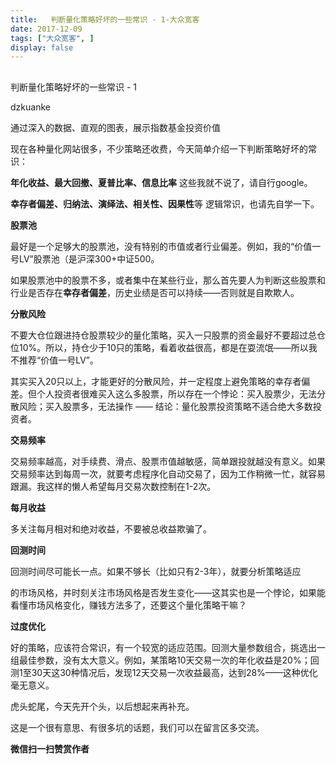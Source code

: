 ```yaml
---
title:   判断量化策略好坏的一些常识 - 1-大众宽客
date: 2017-12-09
tags: ["大众宽客", ]
display: false
---
```



## 



判断量化策略好坏的一些常识 - 1




dzkuanke




通过深入的数据、直观的图表，展示指数基金投资价值


现在各种量化网站很多，不少策略还收费，今天简单介绍一下判断策略好坏的常识：



**年化收益、最大回撤、夏普比率、信息比率** 这些我就不说了，请自行google。



**幸存者偏差、归纳法、演绎法、相关性、因果性**等 逻辑常识，也请先自学一下。



**股票池**

最好是一个足够大的股票池，没有特别的市值或者行业偏差。例如，我的“价值一号LV”股票池（是沪深300+中证500。



如果股票池中的股票不多，或者集中在某些行业，那么首先要人为判断这些股票和行业是否存在**幸存者偏差**，历史业绩是否可以持续——否则就是自欺欺人。





**分散风险**

不要大仓位跟进持仓股票较少的量化策略，买入一只股票的资金最好不要超过总仓位10%。所以，持仓少于10只的策略，看着收益很高，都是在耍流氓——所以我不推荐“价值一号LV”。



其实买入20只以上，才能更好的分散风险，并一定程度上避免策略的幸存者偏差。但个人投资者很难买入这么多股票，所以存在一个悖论：买入股票少，无法分散风险；买入股票多，无法操作 —— 结论：量化股票投资策略不适合绝大多数投资者。





**交易频率**

交易频率越高，对手续费、滑点、股票市值越敏感，简单跟投就越没有意义。如果交易频率达到每周一次，就要考虑程序化自动交易了，因为工作稍微一忙，就容易跟漏。我这样的懒人希望每月交易次数控制在1-2次。





**每月收益**

多关注每月相对和绝对收益，不要被总收益欺骗了。





**回测时间**

回测时间尽可能长一点。如果不够长（比如只有2-3年），就要分析策略适应



的市场风格，并时刻关注市场风格是否发生变化——这其实也是一个悖论，如果能看懂市场风格变化，赚钱方法多了，还要这个量化策略干嘛？





**过度优化**

好的策略，应该符合常识，有一个较宽的适应范围。回测大量参数组合，挑选出一组最佳参数，没有太大意义。例如，某策略10天交易一次的年化收益是20%；回测1至30天这30种情况后，发现12天交易一次收益最高，达到28%——这种优化毫无意义。





虎头蛇尾，今天先开个头，以后想起来再补充。



这是一个很有意思、有很多坑的话题，我们可以在留言区多交流。




**微信扫一扫赞赏作者**